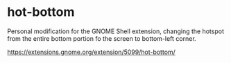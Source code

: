 # hot-bottom

Personal modification for the GNOME Shell extension, changing the hotspot from the entire bottom portion fo the screen to bottom-left corner.

https://extensions.gnome.org/extension/5099/hot-bottom/
